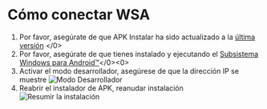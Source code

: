 # Cómo conectar WSA
1. Por favor, asegúrate de que APK Instalar ha sido actualizado a la [última versión](https://www.microsoft.com/store/productId/9P2JFQ43FPPG "APK Installer") </0>
2. Por favor, asegúrate de que tienes instalado y ejecutando el [Subsistema Windows para Android™](https://www.microsoft.com/store/productId/9P3395VX91NR)</0><0>
3. Activar el modo desarrollador, asegúrese de que la dirección IP se muestre ![Modo Desarrollador](https://raw.githubusercontent.com/Paving-Base/APK-Installer/screenshots/Documents/Tutorials/How%20To%20Connect%20WSA/Images/Snipaste_2022-10-02_19-02-09.png)
4. Reabrir el instalador de APK, reanudar instalación ![Resumir la instalación](https://raw.githubusercontent.com/Paving-Base/APK-Installer/screenshots/Documents/Tutorials/How%20To%20Connect%20WSA/Images/Snipaste_2022-10-02_17-34-04.png)
